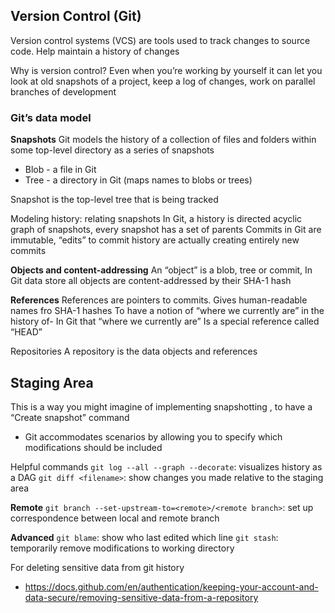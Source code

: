 ## Version Control (Git)

Version control systems (VCS) are tools used to track changes to source code. Help maintain a history of changes

Why is version control? Even when you’re working by yourself it can let you look at old snapshots of a project, keep a log of changes, work on parallel branches of development


### Git’s data model

**Snapshots**
Git models the history of a collection of files and folders within some top-level directory as a series of snapshots
- Blob - a file in Git
- Tree - a directory in Git (maps names to blobs or trees)

Snapshot is the top-level tree that is being tracked

Modeling history: relating snapshots
In Git, a history is directed acyclic graph of snapshots, every snapshot has a set of parents
Commits in Git are immutable, “edits” to commit history are actually creating entirely new commits

**Objects and content-addressing**
An “object” is a blob, tree or commit, In Git data store all objects are content-addressed by their SHA-1 hash

**References**
References are pointers to commits. Gives human-readable names fro SHA-1 hashes
To have a notion of “where we currently are” in the history of- In Git that “where we currently are”
Is a special reference called “HEAD”

Repositories
A repository is the data objects and references



## Staging Area
This is a way you might imagine of implementing snapshotting , to have a 
“Create snapshot” command
- Git accommodates scenarios by allowing you to specify which modifications should be included

Helpful commands
`git log --all --graph --decorate`: visualizes history as a DAG
`git diff <filename>`: show changes you made relative to the staging area

**Remote**
`git branch --set-upstream-to=<remote>/<remote branch>`: set up correspondence between local and remote branch

**Advanced**
`git blame`: show who last edited which line
`git stash`: temporarily remove modifications to working directory

For deleting sensitive data from git history
- https://docs.github.com/en/authentication/keeping-your-account-and-data-secure/removing-sensitive-data-from-a-repository

